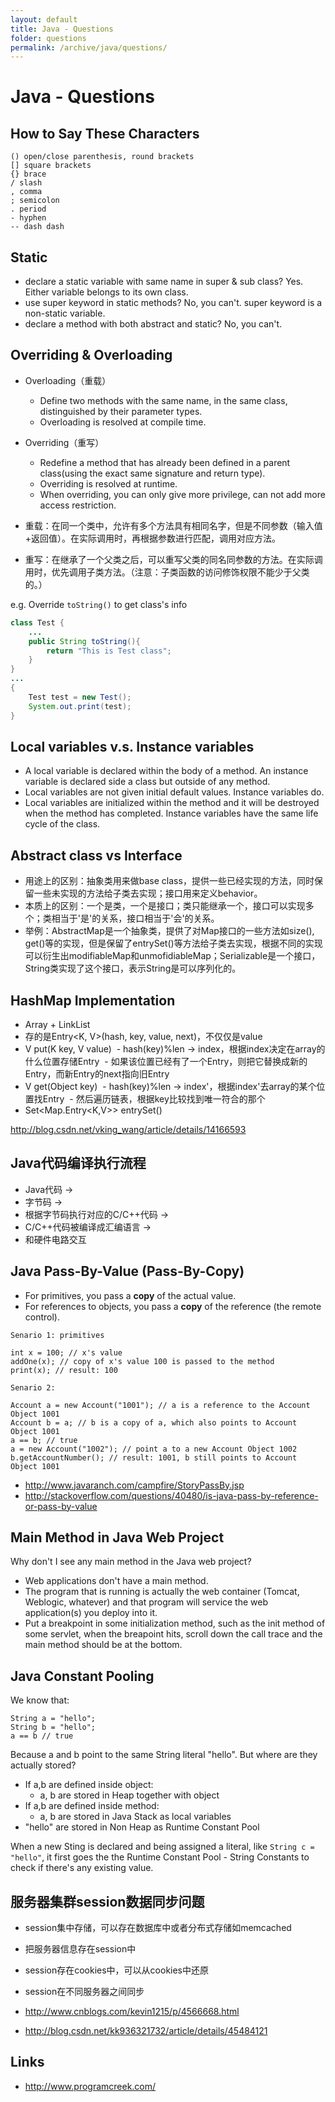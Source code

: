 ```yaml
---
layout: default
title: Java - Questions
folder: questions
permalink: /archive/java/questions/
---
```


# Java - Questions

## How to Say These Characters
```
() open/close parenthesis, round brackets
[] square brackets
{} brace
/ slash
, comma
; semicolon
. period
- hyphen
-- dash dash
```

## Static
- declare a static variable with same name in super & sub class? Yes. Either variable belongs to its own class.
- use super keyword in static methods? No, you can't. super keyword is a non-static variable.
- declare a method with both abstract and static? No, you can't.

## Overriding & Overloading

- Overloading（重载）
  - Define two methods with the same name, in the same class, distinguished by their parameter types.
  - Overloading is resolved at compile time.
- Overriding（重写）
  - Redefine a method that has already been defined in a parent class(using the exact same signature and return type).
  - Overriding is resolved at runtime.
  - When overriding, you can only give more privilege, can not add more access restriction.

- 重载：在同一个类中，允许有多个方法具有相同名字，但是不同参数（输入值+返回值）。在实际调用时，再根据参数进行匹配，调用对应方法。
- 重写：在继承了一个父类之后，可以重写父类的同名同参数的方法。在实际调用时，优先调用子类方法。（注意：子类函数的访问修饰权限不能少于父类的。）

e.g. Override `toString()` to get class's info

~~~ java
class Test {
	...
	public String toString(){
		return "This is Test class";
	}
}
...
{
	Test test = new Test();
	System.out.print(test);
}
~~~

## Local variables v.s. Instance variables
 - A local variable is declared within the body of a method. An instance variable is declared side a class but outside of any method.
 - Local variables are not given initial default values. Instance variables do.
 - Local variables are initialized within the method and it will be destroyed when the method has completed. Instance variables have the same life cycle of the class.

## Abstract class vs Interface
- 用途上的区别：抽象类用来做base class，提供一些已经实现的方法，同时保留一些未实现的方法给子类去实现；接口用来定义behavior。
- 本质上的区别：一个是类，一个是接口；类只能继承一个，接口可以实现多个；类相当于'是'的关系，接口相当于'会'的关系。
- 举例：AbstractMap是一个抽象类，提供了对Map接口的一些方法如size(), get()等的实现，但是保留了entrySet()等方法给子类去实现，根据不同的实现可以衍生出modifiableMap和unmofidiableMap；Serializable是一个接口，String类实现了这个接口，表示String是可以序列化的。

## HashMap Implementation
- Array + LinkList
- 存的是Entry<K, V>(hash, key, value, next)，不仅仅是value
- V put(K key, V value)
  - hash(key)%len -> index，根据index决定在array的什么位置存储Entry
  - 如果该位置已经有了一个Entry，则把它替换成新的Entry，而新Entry的next指向旧Entry
- V get(Object key)
  - hash(key)%len -> index'，根据index'去array的某个位置找Entry
  - 然后遍历链表，根据key比较找到唯一符合的那个
- Set<Map.Entry<K,V>>	entrySet()

<http://blog.csdn.net/vking_wang/article/details/14166593>

## Java代码编译执行流程
- Java代码 ->
- 字节码 ->
- 根据字节码执行对应的C/C++代码 ->
- C/C++代码被编译成汇编语言 ->
- 和硬件电路交互

## Java Pass-By-Value (Pass-By-Copy)

- For primitives, you pass a **copy** of the actual value.
- For references to objects, you pass a **copy** of the reference (the remote control).

```
Senario 1: primitives

int x = 100; // x's value
addOne(x); // copy of x's value 100 is passed to the method
print(x); // result: 100

Senario 2:

Account a = new Account("1001"); // a is a reference to the Account Object 1001
Account b = a; // b is a copy of a, which also points to Account Object 1001
a == b; // true
a = new Account("1002"); // point a to a new Account Object 1002
b.getAccountNumber(); // result: 1001, b still points to Account Object 1001
```

- <http://www.javaranch.com/campfire/StoryPassBy.jsp>
- <http://stackoverflow.com/questions/40480/is-java-pass-by-reference-or-pass-by-value>

## Main Method in Java Web Project

Why don't I see any main method in the Java web project?

- Web applications don't have a main method.
- The program that is running is actually the web container (Tomcat, Weblogic, whatever) and that program will service the web application(s) you deploy into it.
- Put a breakpoint in some initialization method, such as the init method of some servlet, when the breapoint hits, scroll down the call trace and the main method should be at the bottom.

## Java Constant Pooling

We know that:

```
String a = "hello";
String b = "hello";
a == b // true
```

Because a and b point to the same String literal "hello". But where are they actually stored?

- If a,b are defined inside object:
  - a, b are stored in Heap together with object
- If a,b are defined inside method:
  - a, b are stored in Java Stack as local variables
- "hello" are stored in Non Heap as Runtime Constant Pool

When a new Sting is declared and being assigned a literal, like `String c = "hello"`,
it first goes the the Runtime Constant Pool - String Constants to check if there's any existing value.

## 服务器集群session数据同步问题

- session集中存储，可以存在数据库中或者分布式存储如memcached
- 把服务器信息存在session中
- session存在cookies中，可以从cookies中还原
- session在不同服务器之间同步

- <http://www.cnblogs.com/kevin1215/p/4566668.html>
- <http://blog.csdn.net/kk936321732/article/details/45484121>

## Links

- <http://www.programcreek.com/>
